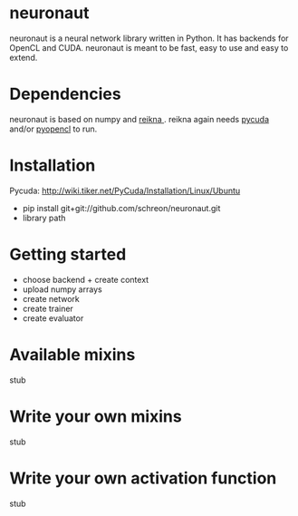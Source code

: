 neuronaut
=========

neuronaut is a neural network library written in Python. It has backends for OpenCL and CUDA.
neuronaut is meant to be fast, easy to use and easy to extend.

Dependencies
============
neuronaut is based on numpy and [reikna ](https://github.com/Manticore/reikna). reikna again needs [pycuda](https://github.com/inducer/pycuda) and/or [pyopencl](https://github.com/inducer/pyopencl) to run.

Installation
============

Pycuda: http://wiki.tiker.net/PyCuda/Installation/Linux/Ubuntu

- pip install git+git://github.com/schreon/neuronaut.git
- library path

Getting started
===============
- choose backend + create context
- upload numpy arrays
- create network
- create trainer
- create evaluator

Available mixins
=====================
stub

Write your own mixins
=====================
stub

Write your own activation function
==================================
stub
